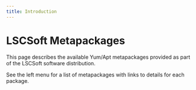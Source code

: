 ```yaml
---
title: Introduction
---
```


# LSCSoft Metapackages

This page describes the available Yum/Apt metapackages provided as part of
the LSCSoft software distribution.

See the left menu for a list of metapackages with links to details for each
package.
